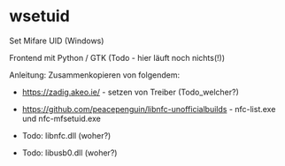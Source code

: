 # wsetuid
Set Mifare UID (Windows)

Frontend mit Python / GTK (Todo - hier läuft noch nichts(!))

Anleitung: Zusammenkopieren von folgendem:

* https://zadig.akeo.ie/ - setzen von Treiber (Todo_welcher?)
* https://github.com/peacepenguin/libnfc-unofficialbuilds - nfc-list.exe und nfc-mfsetuid.exe

* Todo: libnfc.dll (woher?)
* Todo: libusb0.dll (woher?)
